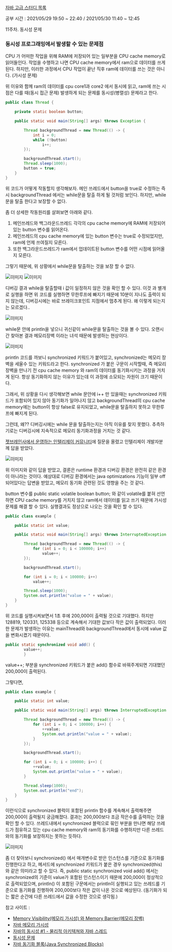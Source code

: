 [자바 고급 스터디 목록](https://ckdgus.tistory.com/80)

공부 시간 : 2021/05/29 19:50 ~ 22:40 / 2021/05/30 11:40 ~ 12:45

11주차. 동시성 문제

### 동시성 프로그래밍에서 발생할 수 있는 문제점

CPU 가 어떠한 작업을 위해 RAM에 저장되어 있는 일부분을 CPU cache memory로 읽어들인다. 작업을 수행하고 나면 CPU cache memory에서 ram으로 데이터를 쓰게된다. 하지만, 이러한
과정에서 CPU 작업이 끝난 직후 ram에 데이터를 쓰는 것은 아니다. (가시성 문제)

위 이유와 함께 ram의 데이터를 cpu core1과 core2 에서 동시에 읽고, ram에 쓰는 시점은 다를 때(동시 접근 문제) 발생하게 되는 문제를 동시성(병렬성) 문제라고 한다.

```java
public class Thread {

    private static boolean button;

    public static void main(String[] args) throws Exception {

        Thread backgroundThread = new Thread(() -> {
            int i = 0;
            while (!button)
                i++;
        });

        backgroundThread.start();
        Thread.sleep(1000);
        button = true;
    }
}
```

위 코드가 어떻게 작동할지 생각해보자. 메인 쓰레드에서 button을 true로 수정하는 즉시 backgroundThread 에서는 while문을 탈출 하게 될 것처럼 보인다. 하지만, while문을 탈출 한다고
보장할 수 없다.

좀 더 상세한 작동원리를 살펴보면 아래와 같다.

1. 메인쓰레드와 백그라운드쓰레드 각각의 cpu cache memory에 RAM에 저장되어 있는 button 변수를 읽어온다.
2. 메인쓰레드의 cpu cache memory에 있는 button 변수는 true로 수정되었지만, ram에 언제 쓰여질지 모른다.
3. 또한 백그라운드쓰레드가 ram에서 업데이트된 button 변수를 어떤 시점에 읽어올지 모른다.

그렇기 때문에, 위 상황에서 while문을 탈출하는 것을 보장 할 수 없다.

![이미지](https://github.com/ckdgus08/study/blob/master/image/thread_가시성문제1.png?raw=true)
![이미지](https://github.com/ckdgus08/study/blob/master/image/thread_가시성문제2.png?raw=true)

디버깅 결과 while을 탈출할때 i 값이 일정하지 않은 것을 확인 할 수 있다. 이것 과 별개로 실행을 하면 위 코드를 실행하면 무한루프에 빠지기 때문에 10분이 지나도 출력이 되지 않는데, 디버깅시에는 바로 브레이크포인트 지점에서 멈추게 된다. 왜 이렇게
되는지는 모르겠다..

![이미지](https://github.com/ckdgus08/study/blob/master/image/thread_가시성문제3.png?raw=true)

while문 안에 println을 넣으니 귀신같이 while문을 탈출하는 것을 볼 수 있다. 오랜시간 찾아본 결과 메모리장벽 이라는 녀석 때문에 발생하는 현상이다.

![이미지](https://github.com/ckdgus08/study/blob/master/image/thread_가시성문제4.png?raw=true)

println 코드를 까보니 synchronized 키워드가 붙어있고, synchronized는 메모리 장벽을 세울수 있는 키워드라고 한다. synchronized 가 붙은 구문이 시작할때, 즉 메모리장벽을 만나기
전 cpu cache memory 와 ram의 데이터를 동기화시키는 과정을 거치게 된다. 항상 동기화하지 않는 이유가 있는데 이 과정에 소모되는 자원이 크기 때문이다.

그래서, 위 상황을 다시 생각해보면 while 문안에 i++ 만 있을때는 synchronized 키워드가 포함되어 있지 않아 동기화가 일어나지 않고 backgroundThread의 cpu cache memory에는
button이 항상 false로 유지되었고, while문을 탈출하지 못하고 무한루프에 빠지게 된다.

그런데, 왜?? 디버깅시에는 while 문을 탈출하는지는 아직 이유를 찾지 못했다. 추측하기로는 디버깅시에 지속적으로 메모리 동기화과정을 거치는 것 같다.

[젯브레인사에서 운영하는 인텔리제이 커뮤니티](https://intellij-support.jetbrains.com/hc/en-us/community/posts/360010802920-i-hava-a-qeustion-about-debug-in-intellij)에 질문을 올렸고 인텔리제이 개발자분께 답을 받았다.

![이미지](https://github.com/ckdgus08/study/blob/master/image/thread_질문1.png?raw=true)

위 이미지와 같이 답을 받았고, 결론은 runtime 환경과 디버깅 환경은 완전히 같은 환경이 아니라는 것이다. 예상대로 디버깅 환경에서는 java optimizations 기능이 일부 off 되어있다는 답변을 받았고, 메모리 동기화 관련된 것도 영향을 주는 것 같다.

button 변수를 public static volatile boolean button; 와 같이 volatile를 붙혀 선언하면 CPU cache memory를 거치지 않고 ram에서 데이터를 읽고 쓰기 때문에
가시성 문제를 해결 할 수 있다. 실행결과도 정상으로 나오는 것을 확인 할 수 있다.


```java
public class example {

    public static int value;

    public static void main(String[] args) throws InterruptedException {

        Thread backgroundThread = new Thread(() -> {
            for (int i = 0; i < 100000; i++)
                value++;
        });

        backgroundThread.start();

        for (int i = 0; i < 100000; i++)
            value++;

        Thread.sleep(1000);
        System.out.println("value = " + value);
    }
}
```

위 코드를 실행시켜보면서 1초 후에 200,000이 출력될 것으로 기대했다. 하지만 128819, 120331, 125338 등으로 계속해서 기대한 값보다 작은 값이 출력되었다.
이러한 문제가 발생하는 이유는 mainThread와 backgroundThread에서 동시에 value 값을 변화시켰기 때문이다. 

```java
public static synchronized void add() {
        value++;
        }
```

value++; 부분을 synchronized 키워드가 붙은 add() 함수로 바꿔주게되면 기대했던 200,000이 출력된다.

그렇다면, 

```java
public class example {

    public static int value;

    public static void main(String[] args) throws InterruptedException {

        Thread backgroundThread = new Thread(() -> {
            for (int i = 0; i < 100000; i++) {
                ++value;
                System.out.println("value = " + value);
            }
        });

        backgroundThread.start();

        for (int i = 0; i < 100000; i++) {
            ++value;
            System.out.println("value = " + value);
        }

        Thread.sleep(1000);
        System.out.println("end");
    }
}
```
이런식으로 synchronized 블럭이 포함된 println 함수를 계속해서 출력해주면 200,000이 출력될지 궁금해졌다.
결과는 200,000보다 조금 작은수를 출력하는 것을 확인 할 수 있다. 쓰레드내에서 synchronized 블럭으로 묶인 부분을 만나면 해당 쓰레드가 점유하고 있는 cpu cache memory와 ram의 동기화를 수행하지만
다른 쓰레드와의 동기화를 보장하지는 못하는 듯하다.

![이미지](https://github.com/ckdgus08/study/blob/master/image/thread_동시접근1.png?raw=true)

좀 더 찾아보니 synchronized() 에서 매개변수로 받은 인스턴스를 기준으로 동기화를 진행한다고 하고, 메서드에 synchronized 키워드가 붙은 경우
synchronized(this) 와 같은 의미라고 할 수 있다. 즉, public static synchronized void add() 에서는 synchronized의 기준이 value가 포함된 인스턴스이기 때문에 200,000이 정상적으로 출력되었으며,
println() 이 포함된 구문에서는 println이 실행되고 있는 쓰레드를 기준으로 동기화를 진행하여 200,000보다 작은 값이 나온 것으로 예상된다. (동기화가 되는 짧은 순간에 다른 쓰레드에서 값을 수정한 것으로 생각됨.)


참고 사이트 :

* [Memory Visibility(메모리 가시성) 와 Memory Barrier(메모리 장벽)](https://m.blog.naver.com/PostView.naver?isHttpsRedirect=true&blogId=jjoommnn&logNo=130037479493)
* [자바 메모리 가시성](https://dingue.tistory.com/8)
* [자바의 동시성 #1 - 물리적 아키텍쳐와 자바 스레드](https://badcandy.github.io/2019/01/14/concurrency-02/)
* [동시성 문제](https://badcandy.github.io/2019/01/14/concurrency-01/)
* [자바 동기화 블록(Java Synchronized Blocks)](https://parkcheolu.tistory.com/15)

